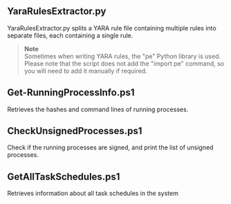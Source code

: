 ## YaraRulesExtractor.py
YaraRulesExtractor.py splits a YARA rule file containing multiple rules into separate files, each containing a single rule. 
> **Note**  
> Sometimes when writing YARA rules, the "pe" Python library is used. Please note that the script does not add the "import pe" command, so you will need to add it manually if required.

## Get-RunningProcessInfo.ps1
Retrieves the hashes and command lines of running processes.

## CheckUnsignedProcesses.ps1
Check if the running processes are signed, and print the list of unsigned processes.

## GetAllTaskSchedules.ps1
Retrieves information about all task schedules in the system
